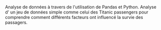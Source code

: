 Analyse de données à travers de l'utilisation de Pandas et Python. 
Analyse d' un jeu de données simple comme celui des Titanic passengers pour comprendre comment différents facteurs ont influencé la survie des passagers. 
